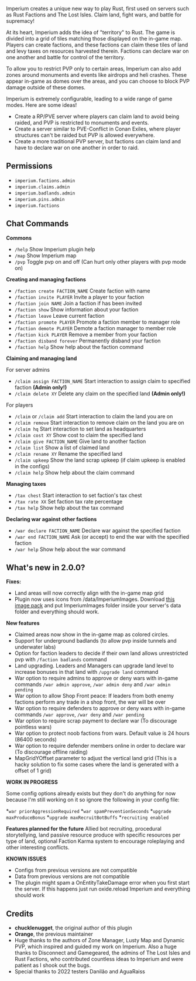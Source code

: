 Imperium creates a unique new way to play Rust, first used on servers such as Rust Factions and The Lost Isles. Claim land, fight wars, and battle for supremacy!

At its heart, Imperium adds the idea of "territory" to Rust. The game is divided into a grid of tiles matching those displayed on the in-game map. Players can create factions, and these factions can claim these tiles of land and levy taxes on resources harvested therein. Factions can declare war on one another and battle for control of the territory.

To allow you to restrict PVP only to certain areas, Imperium can also add zones around monuments and events like airdrops and heli crashes. These appear in-game as domes over the areas, and you can choose to block PVP damage outside of these domes.

Imperium is extremely configurable, leading to a wide range of game modes. Here are some ideas!

* Create a RP/PVE server where players can claim land to avoid being raided, and PVP is restricted to monuments and events.
* Create a server similar to PVE-Conflict in Conan Exiles, where player structures can't be raided but PVP is allowed everywhere.
* Create a more traditional PVP server, but factions can claim land and have to declare war on one another in order to raid.

## Permissions

* `imperium.factions.admin`
* `imperium.claims.admin`
* `imperium.badlands.admin`
* `imperium.pins.admin`
* `imperium.factions`
## Chat Commands
**Commons**
* `/help` Show Imperium plugin help
* `/map` Show Imperium map
* `/pvp` Toggle pvp on and off (Can hurt only other players with pvp mode on)

**Creating and managing factions**
* `/faction create FACTION_NAME` Create faction with name
* `/faction invite PLAYER` Invite a player to your faction
* `/faction join NAME` Join a faction if has been invited
* `/faction show` Show information about your faction
* `/faction leave` Leave current faction
* `/faction promote PLAYER` Promote a faction member to manager role
* `/faction demote PLAYER` Demote a faction manager to member role
* `/faction kick PLAYER` Remove a member from your faction
* `/faction disband forever` Permanently disband your faction
* `/faction help` Show help about the faction command

**Claiming and managing land**

For server admins
* `/claim assign FACTION_NAME` Start interaction to assign claim to specified faction **(Admin only!)**
* `/claim delete XY` Delete any claim on the specified land **(Admin only!)**

For players
* `/claim` or `/claim add` Start interaction to claim the land you are on
* `/claim remove` Start interaction to remove claim on the land you are on
* `/claim hq` Start interaction to set land as headquarters
* `/claim cost XY` Show cost to claim the specified land
* `/claim give FACTION_NAME` Give land to another faction
* `/claim list` Show a list of claimed land
* `/claim rename XY` Rename the specified land
* `/claim upkeep` Show the land scrap upkeep (if claim upkeep is enabled in the configs)
* `/claim help` Show help about the claim command

**Managing taxes**
* `/tax chest` Start interaction to set faction's tax chest
* `/tax rate XX` Set faction tax rate percentage
* `/tax help` Show help about the tax command

**Declaring war against other factions**
* `/war declare FACTION_NAME` Declare war against the specified faction
* `/war end FACTION_NAME` Ask (or accept) to end the war with the specified faction
* `/war help` Show help about the war command

## What's new in 2.0.0?
**Fixes:**
* Land areas will now correctly align with the in-game map grid
* Plugin now uses icons from /data/ImperiumImages. Download [this image pack](https://github.com/vicbarbosa/rust-imperium-images/archive/refs/heads/master.zip) and put ImperiumImages folder inside your server's data folder and everything should work.

**New features**
* Claimed areas now show in the in-game map as colored circles.
* Support for underground badlands (to allow pvp inside tunnels and underwater labs)
* Option for faction leaders to decide if their own land allows unrestricted pvp with `/faction badlands` command
* Land upgrading. Leaders and Managers can upgrade land level to increase bonuses in that land with `/upgrade land` command
* War option to require admins to approve or deny wars with in-game commands `/war admin approve`, `/war admin deny` and `/war admin pending`
* War option to allow Shop Front peace: If leaders from both enemy factions perform any trade in a shop front, the war will be over
* War option to require defenders to approve or deny wars with in-game commands  `/war approve`, `/war deny` and `/war pending`
* War option to require scrap payment to declare war (To discourage pointless wars)
* War option to protect noob factions from wars. Default value is 24 hours (86400 seconds)
* War option to require defender members online in order to declare war (To discourage offline raiding)
* MapGridYOffset parameter to adjust the vertical land grid (This is a hacky solution to fix some cases where the land is generated with a offset of 1 grid) 

**WORK IN PROGRESS**

Some config options already exists but they don't do anything for now because I'm still working on it so ignore the following in your config file:

*`war priorAggressionRequired`
*`war spamPreventionSeconds`
*`upgrade maxProduceBonus`
*`upgrade maxRecruitBotBuffs`
*`recruiting enabled`

**Features planned for the future**
Allied bot recruiting, procedural storytellying, land passive resource produce with specific resources per type of land, optional Faction Karma system to encourage roleplaying and other interesting conflicts.

**KNOWN ISSUES**
* Configs from previous versions are not compatible
* Data from previous versions are not compatible
* The plugin might spam a OnEntityTakeDamage error when you first start the server. If this happens just run oxide.reload Imperium and everything should work

## Credits
- **chucklenugget**, the original author of this plugin 
- **Orange**, the previous maintainer
- Huge thanks to the authors of Zone Manager, Lusty Map and Dynamic PVP, which inspired and guided my work on Imperium. Also a huge thanks to Disconnect and Gamegeared, the admins of The Lost Isles and Rust Factions, who contributed countless ideas to Imperium and were patient as I shook out the bugs.
- Special thanks to 2022 testers Danilão and AguaRaiss